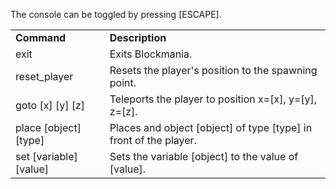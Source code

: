 The console can be toggled by pressing [ESCAPE].

<table>
<tr>
<td><b>Command</b></td><td><b>Description</b></td>
</tr>
<tr>
<td>exit</td><td>Exits Blockmania.</td>
</tr>
<tr>
<td>reset_player</td><td>Resets the player's position to the spawning point.</td>
</tr>
<tr>
<td>goto [x] [y] [z]</td><td>Teleports the player to position x=[x], y=[y], z=[z].</td>
</tr>
<tr>
<td>place [object] [type]</td><td>Places and object [object] of type [type] in front of the player.</td>
</tr>
<tr>
<td>set [variable] [value]</td><td>Sets the variable [object] to the value of [value].</td>
</tr>
</table>


